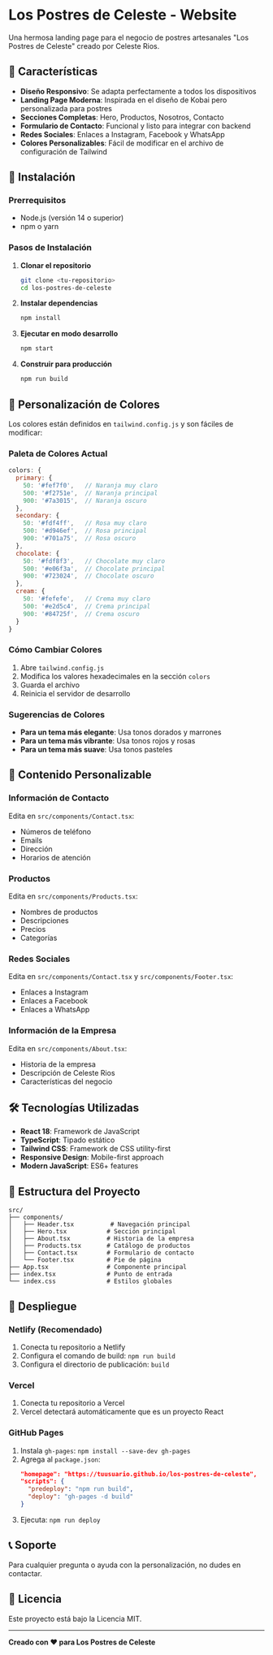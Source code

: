 # Los Postres de Celeste - Website

Una hermosa landing page para el negocio de postres artesanales "Los Postres de Celeste" creado por Celeste Rios.

## 🍰 Características

- **Diseño Responsivo**: Se adapta perfectamente a todos los dispositivos
- **Landing Page Moderna**: Inspirada en el diseño de Kobai pero personalizada para postres
- **Secciones Completas**: Hero, Productos, Nosotros, Contacto
- **Formulario de Contacto**: Funcional y listo para integrar con backend
- **Redes Sociales**: Enlaces a Instagram, Facebook y WhatsApp
- **Colores Personalizables**: Fácil de modificar en el archivo de configuración de Tailwind

## 🚀 Instalación

### Prerrequisitos
- Node.js (versión 14 o superior)
- npm o yarn

### Pasos de Instalación

1. **Clonar el repositorio**
   ```bash
   git clone <tu-repositorio>
   cd los-postres-de-celeste
   ```

2. **Instalar dependencias**
   ```bash
   npm install
   ```

3. **Ejecutar en modo desarrollo**
   ```bash
   npm start
   ```

4. **Construir para producción**
   ```bash
   npm run build
   ```

## 🎨 Personalización de Colores

Los colores están definidos en `tailwind.config.js` y son fáciles de modificar:

### Paleta de Colores Actual

```javascript
colors: {
  primary: {
    50: '#fef7f0',   // Naranja muy claro
    500: '#f2751e',  // Naranja principal
    900: '#7a3015',  // Naranja oscuro
  },
  secondary: {
    50: '#fdf4ff',   // Rosa muy claro
    500: '#d946ef',  // Rosa principal
    900: '#701a75',  // Rosa oscuro
  },
  chocolate: {
    50: '#fdf8f3',   // Chocolate muy claro
    500: '#e06f3a',  // Chocolate principal
    900: '#723024',  // Chocolate oscuro
  },
  cream: {
    50: '#fefefe',   // Crema muy claro
    500: '#e2d5c4',  // Crema principal
    900: '#84725f',  // Crema oscuro
  }
}
```

### Cómo Cambiar Colores

1. Abre `tailwind.config.js`
2. Modifica los valores hexadecimales en la sección `colors`
3. Guarda el archivo
4. Reinicia el servidor de desarrollo

### Sugerencias de Colores

- **Para un tema más elegante**: Usa tonos dorados y marrones
- **Para un tema más vibrante**: Usa tonos rojos y rosas
- **Para un tema más suave**: Usa tonos pasteles

## 📱 Contenido Personalizable

### Información de Contacto
Edita en `src/components/Contact.tsx`:
- Números de teléfono
- Emails
- Dirección
- Horarios de atención

### Productos
Edita en `src/components/Products.tsx`:
- Nombres de productos
- Descripciones
- Precios
- Categorías

### Redes Sociales
Edita en `src/components/Contact.tsx` y `src/components/Footer.tsx`:
- Enlaces a Instagram
- Enlaces a Facebook
- Enlaces a WhatsApp

### Información de la Empresa
Edita en `src/components/About.tsx`:
- Historia de la empresa
- Descripción de Celeste Rios
- Características del negocio

## 🛠️ Tecnologías Utilizadas

- **React 18**: Framework de JavaScript
- **TypeScript**: Tipado estático
- **Tailwind CSS**: Framework de CSS utility-first
- **Responsive Design**: Mobile-first approach
- **Modern JavaScript**: ES6+ features

## 📁 Estructura del Proyecto

```
src/
├── components/
│   ├── Header.tsx          # Navegación principal
│   ├── Hero.tsx           # Sección principal
│   ├── About.tsx          # Historia de la empresa
│   ├── Products.tsx       # Catálogo de productos
│   ├── Contact.tsx        # Formulario de contacto
│   └── Footer.tsx         # Pie de página
├── App.tsx                # Componente principal
├── index.tsx              # Punto de entrada
└── index.css              # Estilos globales
```

## 🚀 Despliegue

### Netlify (Recomendado)
1. Conecta tu repositorio a Netlify
2. Configura el comando de build: `npm run build`
3. Configura el directorio de publicación: `build`

### Vercel
1. Conecta tu repositorio a Vercel
2. Vercel detectará automáticamente que es un proyecto React

### GitHub Pages
1. Instala `gh-pages`: `npm install --save-dev gh-pages`
2. Agrega al `package.json`:
   ```json
   "homepage": "https://tuusuario.github.io/los-postres-de-celeste",
   "scripts": {
     "predeploy": "npm run build",
     "deploy": "gh-pages -d build"
   }
   ```
3. Ejecuta: `npm run deploy`

## 📞 Soporte

Para cualquier pregunta o ayuda con la personalización, no dudes en contactar.

## 📄 Licencia

Este proyecto está bajo la Licencia MIT.

---

**Creado con ❤️ para Los Postres de Celeste**
